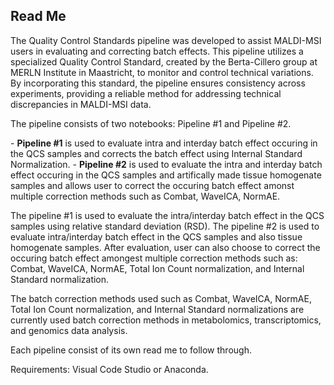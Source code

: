 <h2>Read Me</h2>
<p>The Quality Control Standards pipeline was developed to assist MALDI-MSI users in evaluating and correcting batch effects. This pipeline utilizes a specialized Quality Control Standard, created by the Berta-Cillero group at MERLN Institute in Maastricht, to monitor and control technical variations. By incorporating this standard, the pipeline ensures consistency across experiments, providing a reliable method for addressing technical discrepancies in MALDI-MSI data.</p>

<p>The pipeline consists of two notebooks: Pipeline #1 and Pipeline #2.</p>
- <b>Pipeline #1</b> is used to evaluate intra and interday batch effect occuring in the QCS samples and corrects the batch effect using Internal Standard Normalization.
- <b>Pipeline #2</b> is used to evaluate the intra and interday batch effect occuring in the QCS samples and artifically made tissue homogenate samples and allows user to correct the occuring batch effect amonst multiple correction methods such as Combat, WaveICA, NormAE. 
  
The pipeline #1 is used to evaluate the intra/interday batch effect in the QCS samples using relative standard deviation (RSD). The pipeline #2 is used to evaluate intra/interday batch effect in the QCS samples and also tissue homogenate samples. After evaluation, user can also choose to correct the occuring batch effect amongest multiple correction methods such as: Combat, WaveICA, NormAE, Total Ion Count normalization, and Internal Standard normalization.<p>

<p> The batch correction methods used such as Combat, WaveICA, NormAE, Total Ion Count normalization, and Internal Standard normalizations are currently used batch correction methods in metabolomics, transcriptomics, and genomics data analysis. <p>
  
<p>Each pipeline consist of its own read me to follow through.<p>
<p>Requirements: Visual Code Studio or Anaconda.<p> 

